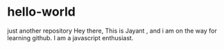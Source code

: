 # hello-world
just another repository
Hey there,
This is Jayant , and i am on the way for learning github.
I am a javascript enthusiast.
